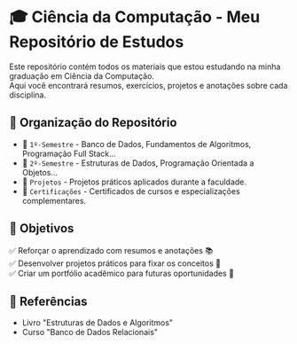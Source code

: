 # 🎓 Ciência da Computação - Meu Repositório de Estudos

Este repositório contém todos os materiais que estou estudando na minha graduação em Ciência da Computação.  
Aqui você encontrará resumos, exercícios, projetos e anotações sobre cada disciplina.

## 📌 Organização do Repositório
- 📂 `1º-Semestre` - Banco de Dados, Fundamentos de Algoritmos, Programação Full Stack...
- 📂 `2º-Semestre` - Estruturas de Dados, Programação Orientada a Objetos...
- 📂 `Projetos` - Projetos práticos aplicados durante a faculdade.
- 📂 `Certificações` - Certificados de cursos e especializações complementares.

## 🎯 Objetivos
✅ Reforçar o aprendizado com resumos e anotações 📚  
✅ Desenvolver projetos práticos para fixar os conceitos 🚀  
✅ Criar um portfólio acadêmico para futuras oportunidades 💼  

## 📖 Referências
- Livro "Estruturas de Dados e Algoritmos"
- Curso "Banco de Dados Relacionais"

